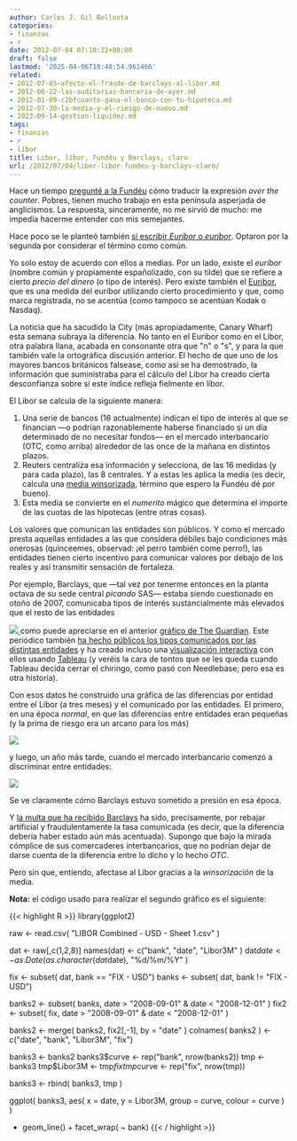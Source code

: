 ```yaml
---
author: Carlos J. Gil Bellosta
categories:
- finanzas
- r
date: 2012-07-04 07:10:22+00:00
draft: false
lastmod: '2025-04-06T18:48:54.961466'
related:
- 2012-07-05-afecto-el-fraude-de-barclays-al-libor.md
- 2012-06-22-las-auditorias-bancaria-de-ayer.md
- 2012-01-09-c2bfcuanto-gana-el-banco-con-tu-hipoteca.md
- 2012-07-30-la-media-y-el-riesgo-de-nuevo.md
- 2023-09-14-gestion-liquidez.md
tags:
- finanzas
- r
- libor
title: Libor, líbor, Fundéu y Barclays, claro
url: /2012/07/04/libor-libor-fundeu-y-barclays-claro/
---
```


Hace un tiempo [pregunté a la Fundéu](http://www.fundeu.es/consultas-O-over-the-counter-2734.html) cómo traducir la expresión _over the counter_. Pobres, tienen mucho trabajo en esta península asperjada de anglicismos. La respuesta, sinceramente, no me sirvió de mucho: me impedía hacerme entender con mis semejantes.

Hace poco se le planteó también [si escribir _Euribor_ o _euríbor_](http://www.fundeu.es/vademecum-E-euribor-6574.html). Optaron por la segunda por considerar el término como común.

Yo solo estoy de acuerdo con ellos a medias. Por un lado, existe el _euríbor_ (nombre común y propiamente españolizado, con su tilde) que se refiere a cierto _precio del dinero_ (o tipo de interés). Pero existe también el [Euribor](http://www.euribor-ebf.eu/), que es una medida del euríbor utilizando cierto procedimiento y que, como marca registrada, no se acentúa (como tampoco se acentúan Kodak o Nasdaq).

La noticia que ha sacudido la City (más apropiadamente, Canary Wharf) esta semana subraya la diferencia. No tanto en el Euribor como en el Libor, otra palabra llana, acabada en consonante otra que "n" o "s", y para la que también vale la ortográfica discusión anterior. El hecho de que uno de los mayores bancos británicos falsease, como así se ha demostrado, la información que suministraba para el cálculo del Libor ha creado cierta desconfianza sobre si este índice refleja fielmente en líbor.

El Libor se calcula de la siguiente manera:

1. Una serie de bancos (16 actualmente) indican el tipo de interés al que se financian —o podrían razonablemente haberse financiado si un día determinado de no necesitar fondos— en el mercado interbancario (OTC, como arriba) alrededor de las once de la mañana en distintos plazos.
2. Reuters centraliza esa información y selecciona, de las 16 medidas (y para cada plazo), las 8 centrales. Y a estas les aplica la media (es decir, calcula una [media winsorizada](http://en.wikipedia.org/wiki/Winsorized_mean), término que espero la Fundéu dé por bueno).
3. Esta media se convierte en el _numerito_ mágico que determina el importe de las cuotas de las hipotecas (entre otras cosas).

Los valores que comunican las entidades son públicos. Y como el mercado presta aquellas entidades a las que considera débiles bajo condiciones más onerosas (quinceemes, observad: ¡el perro también come perro!), las entidades tienen cierto incentivo para comunicar valores por debajo de los reales y así transmitir sensación de fortaleza.

Por ejemplo, Barclays, que —tal vez por tenerme entonces en la planta octava de su sede central _picando_ SAS— estaba siendo cuestionado en otoño de 2007, comunicaba tipos de interés sustancialmente más elevados que el resto de las entidades

[![](/wp-uploads/2012/07/libor_barclays.jpg)
](/wp-uploads/2012/07/libor_barclays.jpg)
como puede apreciarse en el anterior [gráfico de The Guardian](http://www.guardian.co.uk/news/datablog/2012/jul/03/libor-rates-set-banks). Este periódico también [ha hecho públicos los tipos comunicados por las distintas entidades](https://docs.google.com/spreadsheet/ccc?key=0AonYZs4MzlZbdEtRNnA4SWx1djhTSHpyYVliQ1pFb2c) y ha creado incluso una [visualización interactiva](http://www.guardian.co.uk/news/datablog/interactive/2012/jul/03/libor-rate-fixing-bank-submissions) con ellos usando [Tableau](http://www.tableausoftware.com/) (y veréis la cara de tontos que se les queda cuando Tableau decida cerrar el chiringo, como pasó con Needlebase; pero esa es otra historia).

Con esos datos he construido una gráfica de las diferencias por entidad entre el Libor (a tres meses) y el comunicado por las entidades. El primero, en una época _normal_, en que las diferencias entre entidades eran pequeñas (y la prima de riesgo era un arcano para los más)

[![](/wp-uploads/2012/07/libor_2007.png#center)
](/wp-uploads/2012/07/libor_2007.png#center)

y luego, un año más tarde, cuando el mercado interbancario comenzó a discriminar entre entidades:

[![](/wp-uploads/2012/07/libor_2008.png#center)
](/wp-uploads/2012/07/libor_2008.png#center)

Se ve claramente cómo Barclays estuvo sometido a presión en esa época.

Y [la multa que ha recibido Barclays](http://www.elmundo.es/elmundo/2012/06/27/economia/1340819077.html) ha sido, precisamente, por rebajar artificial y fraudulentamente la tasa comunicada (es decir, que la diferencia debería haber estado aún más acentuada). Supongo que bajo la mirada cómplice de sus comercaderes interbancarios, que no podrían dejar de darse cuenta de la diferencia entre lo dicho y lo hecho _OTC_.

Pero sin que, entiendo, afectase al Libor gracias a la _winsorización_ de la media.

**Nota:** el código usado para realizar el segundo gráfico es el siguiente:

{{< highlight R >}}
library(ggplot2)

raw <- read.csv( "LIBOR Combined - USD - Sheet 1.csv" )

dat <- raw[,c(1,2,8)]
names(dat) <- c("bank", "date", "Libor3M" )
dat$date <- as.Date( as.character(dat$date), "%d/%m/%Y" )

fix <- subset( dat, bank == "FIX - USD")
banks <- subset( dat, bank != "FIX - USD")

banks2 <- subset( banks, date > "2008-09-01" & date < "2008-12-01" )
fix2   <- subset( fix, date > "2008-09-01" & date < "2008-12-01" )

banks2 <- merge( banks2, fix2[,-1], by = "date" )
colnames( banks2 ) <- c("date", "bank", "Libor3M", "fix")

banks3 <- banks2
banks3$curve <- rep("bank", nrow(banks2))
tmp <- banks3
tmp$Libor3M <- tmp$fix
tmp$curve <- rep("fix", nrow(tmp))

banks3 <- rbind( banks3, tmp )

ggplot( banks3, aes( x = date, y = Libor3M, group = curve, colour = curve ) )
+ geom_line() + facet_wrap( ~ bank)
{{< / highlight >}}